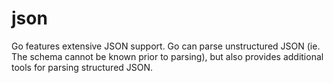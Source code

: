 # json

Go features extensive JSON support. Go can parse unstructured JSON (ie. The schema cannot be known prior to parsing), but also provides additional tools for parsing structured JSON.